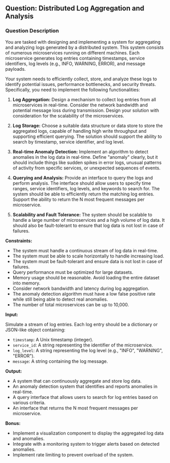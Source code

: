 ## Question: Distributed Log Aggregation and Analysis

### Question Description

You are tasked with designing and implementing a system for aggregating and analyzing logs generated by a distributed system. This system consists of numerous microservices running on different machines. Each microservice generates log entries containing timestamps, service identifiers, log levels (e.g., INFO, WARNING, ERROR), and message payloads.

Your system needs to efficiently collect, store, and analyze these logs to identify potential issues, performance bottlenecks, and security threats. Specifically, you need to implement the following functionalities:

1.  **Log Aggregation:** Design a mechanism to collect log entries from all microservices in real-time. Consider the network bandwidth and potential message loss during transmission. Design your solution with consideration for the scalability of the microservices.

2.  **Log Storage:** Choose a suitable data structure or data store to store the aggregated logs, capable of handling high write throughput and supporting efficient querying. The solution should support the ability to search by timestamp, service identifier, and log level.

3.  **Real-time Anomaly Detection:** Implement an algorithm to detect anomalies in the log data in real-time. Define "anomaly" clearly, but it should include things like sudden spikes in error logs, unusual patterns of activity from specific services, or unexpected sequences of events.

4.  **Querying and Analysis:** Provide an interface to query the logs and perform analysis. The interface should allow users to specify time ranges, service identifiers, log levels, and keywords to search for. The system should be able to efficiently return the matching log entries. Support the ability to return the N most frequent messages per microservice.

5.  **Scalability and Fault Tolerance:** The system should be scalable to handle a large number of microservices and a high volume of log data. It should also be fault-tolerant to ensure that log data is not lost in case of failures.

**Constraints:**

*   The system must handle a continuous stream of log data in real-time.
*   The system must be able to scale horizontally to handle increasing load.
*   The system must be fault-tolerant and ensure data is not lost in case of failures.
*   Query performance must be optimized for large datasets.
*   Memory usage should be reasonable. Avoid loading the entire dataset into memory.
*   Consider network bandwidth and latency during log aggregation.
*   The anomaly detection algorithm must have a low false positive rate while still being able to detect real anomalies.
*   The number of total microservices can be up to 10,000.

**Input:**

Simulate a stream of log entries. Each log entry should be a dictionary or JSON-like object containing:

*   `timestamp`: A Unix timestamp (integer).
*   `service_id`: A string representing the identifier of the microservice.
*   `log_level`: A string representing the log level (e.g., "INFO", "WARNING", "ERROR").
*   `message`: A string containing the log message.

**Output:**

*   A system that can continuously aggregate and store log data.
*   An anomaly detection system that identifies and reports anomalies in real-time.
*   A query interface that allows users to search for log entries based on various criteria.
*   An interface that returns the N most frequent messages per microservice.

**Bonus:**

*   Implement a visualization component to display the aggregated log data and anomalies.
*   Integrate with a monitoring system to trigger alerts based on detected anomalies.
*   Implement rate limiting to prevent overload of the system.

